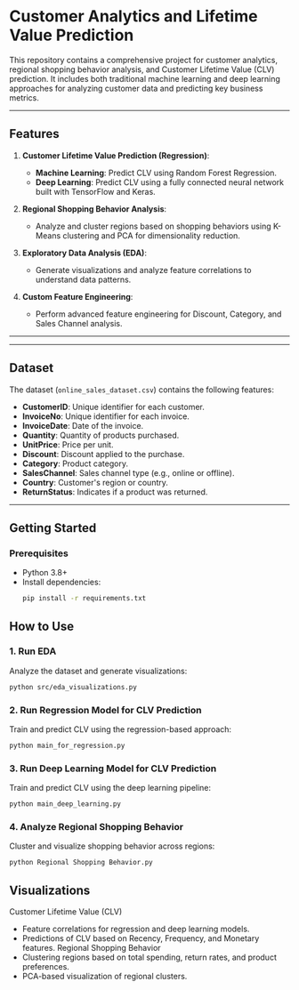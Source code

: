 # Customer Analytics and Lifetime Value Prediction

This repository contains a comprehensive project for customer analytics, regional shopping behavior analysis, and Customer Lifetime Value (CLV) prediction. It includes both traditional machine learning and deep learning approaches for analyzing customer data and predicting key business metrics.

---

## Features

1. **Customer Lifetime Value Prediction (Regression)**:
   - **Machine Learning**: Predict CLV using Random Forest Regression.
   - **Deep Learning**: Predict CLV using a fully connected neural network built with TensorFlow and Keras.
   
2. **Regional Shopping Behavior Analysis**:
   - Analyze and cluster regions based on shopping behaviors using K-Means clustering and PCA for dimensionality reduction.

3. **Exploratory Data Analysis (EDA)**:
   - Generate visualizations and analyze feature correlations to understand data patterns.

4. **Custom Feature Engineering**:
   - Perform advanced feature engineering for Discount, Category, and Sales Channel analysis.

---


---

## Dataset

The dataset (`online_sales_dataset.csv`) contains the following features:
- **CustomerID**: Unique identifier for each customer.
- **InvoiceNo**: Unique identifier for each invoice.
- **InvoiceDate**: Date of the invoice.
- **Quantity**: Quantity of products purchased.
- **UnitPrice**: Price per unit.
- **Discount**: Discount applied to the purchase.
- **Category**: Product category.
- **SalesChannel**: Sales channel type (e.g., online or offline).
- **Country**: Customer's region or country.
- **ReturnStatus**: Indicates if a product was returned.

---

## Getting Started

### Prerequisites

- Python 3.8+
- Install dependencies:
  ```bash
  pip install -r requirements.txt
  ```
## How to Use

### 1. Run EDA
Analyze the dataset and generate visualizations:
```bash
python src/eda_visualizations.py
```

### 2. Run Regression Model for CLV Prediction
Train and predict CLV using the regression-based approach:
```bash
python main_for_regression.py
```

### 3. Run Deep Learning Model for CLV Prediction
Train and predict CLV using the deep learning pipeline:
```bash
python main_deep_learning.py
```

### 4. Analyze Regional Shopping Behavior
Cluster and visualize shopping behavior across regions:
```bash
python Regional Shopping Behavior.py
```

## Visualizations
Customer Lifetime Value (CLV)
 - Feature correlations for regression and deep learning models.
 - Predictions of CLV based on Recency, Frequency, and Monetary features.
Regional Shopping Behavior
 - Clustering regions based on total spending, return rates, and product preferences.
 - PCA-based visualization of regional clusters.
